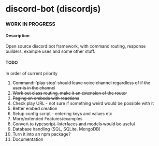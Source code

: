 # discord-bot (discordjs)
### WORK IN PROGRESS
#### Description

Open source discord bot framework, with command routing, response builders, example uses and some other stuff.


#### TODO

In order of current priority

1. ~~Command: 'play stop' should leave voice channel regardless of if the user is in the channel~~
1. ~~Work out class routing, make it an extension of the router~~
1. ~~Paging on embeds with reactions~~
1. Check play URL - not sure if something weird would be possible with it
1. Better embed creation
1. Setup config script - entering keys and values etc
1. More/extended Features/examples
1. ~~Convert to typescript. Interfaces and models would be useful~~
1. Database handling (SQL, SQLite, MongoDB)
1. Turn it into an npm package?
1. Documentation
